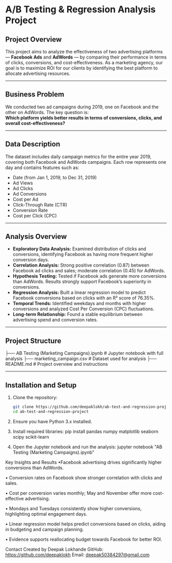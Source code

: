 # A/B Testing & Regression Analysis Project

## Project Overview

This project aims to analyze the effectiveness of two advertising platforms — **Facebook Ads** and **AdWords** — by comparing their performance in terms of clicks, conversions, and cost-effectiveness. As a marketing agency, our goal is to maximize ROI for our clients by identifying the best platform to allocate advertising resources.

---

## Business Problem

We conducted two ad campaigns during 2019, one on Facebook and the other on AdWords. The key question is:  
**Which platform yields better results in terms of conversions, clicks, and overall cost-effectiveness?**

---

## Data Description

The dataset includes daily campaign metrics for the entire year 2019, covering both Facebook and AdWords campaigns. Each row represents one day and contains features such as:

- Date (from Jan 1, 2019, to Dec 31, 2019)
- Ad Views
- Ad Clicks
- Ad Conversions
- Cost per Ad
- Click-Through Rate (CTR)
- Conversion Rate
- Cost per Click (CPC)

---

## Analysis Overview

- **Exploratory Data Analysis:** Examined distribution of clicks and conversions, identifying Facebook as having more frequent higher conversion days.
- **Correlation Analysis:** Strong positive correlation (0.87) between Facebook ad clicks and sales; moderate correlation (0.45) for AdWords.
- **Hypothesis Testing:** Tested if Facebook ads generate more conversions than AdWords. Results strongly support Facebook’s superiority in conversions.
- **Regression Analysis:** Built a linear regression model to predict Facebook conversions based on clicks with an R² score of 76.35%.
- **Temporal Trends:** Identified weekdays and months with higher conversions and analyzed Cost Per Conversion (CPC) fluctuations.
- **Long-term Relationship:** Found a stable equilibrium between advertising spend and conversion rates.

---

## Project Structure
├── AB Testing (Marketing Campaigns).ipynb # Jupyter notebook with full analysis
├── marketing_campaign.csv # Dataset used for analysis
├── README.md # Project overview and instructions

---

## Installation and Setup

1. Clone the repository:
   ```bash
   git clone https://github.com/deepaklokh/ab-test-and-regression-project.git
   cd ab-test-and-regression-project

   
2. Ensure you have Python 3.x installed.

3. Install required libraries:
         pip install pandas numpy matplotlib seaborn scipy scikit-learn
4. Open the Jupyter notebook and run the analysis:
         jupyter notebook "AB Testing (Marketing Campaigns).ipynb"


Key Insights and Results
•Facebook advertising drives significantly higher conversions than AdWords.

•  Conversion rates on Facebook show stronger correlation with clicks and sales.

•  Cost per conversion varies monthly; May and November offer more cost-effective advertising.

•  Mondays and Tuesdays consistently show higher conversions, highlighting optimal engagement days.

•  Linear regression model helps predict conversions based on clicks, aiding in budgeting and campaign planning.

•  Evidence supports reallocating budget towards Facebook for better ROI.

Contact
Created by Deepak Lokhande
GitHub: https://github.com/deepaklokh
Email: deepak50384297@gmail.com
